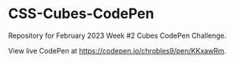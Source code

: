 # CSS-Cubes-CodePen

Repository for February 2023 Week #2 Cubes CodePen Challenge. 

View live CodePen at https://codepen.io/chrobles9/pen/KKxawRm.